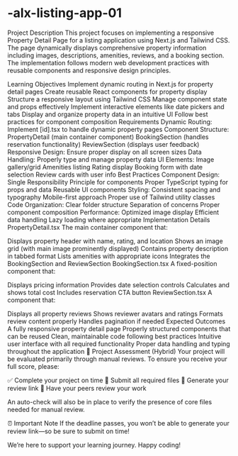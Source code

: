 # -alx-listing-app-01
Project Description
This project focuses on implementing a responsive Property Detail Page for a listing application using Next.js and Tailwind CSS. The page dynamically displays comprehensive property information including images, descriptions, amenities, reviews, and a booking section. The implementation follows modern web development practices with reusable components and responsive design principles.

Learning Objectives
Implement dynamic routing in Next.js for property detail pages
Create reusable React components for property display
Structure a responsive layout using Tailwind CSS
Manage component state and props effectively
Implement interactive elements like date pickers and tabs
Display and organize property data in an intuitive UI
Follow best practices for component composition
Requirements
Dynamic Routing: Implement [id].tsx to handle dynamic property pages
Component Structure:
PropertyDetail (main container component)
BookingSection (handles reservation functionality)
ReviewSection (displays user feedback)
Responsive Design: Ensure proper display on all screen sizes
Data Handling: Properly type and manage property data
UI Elements:
Image gallery/grid
Amenities listing
Rating display
Booking form with date selection
Review cards with user info
Best Practices
Component Design:
Single Responsibility Principle for components
Proper TypeScript typing for props and data
Reusable UI components
Styling:
Consistent spacing and typography
Mobile-first approach
Proper use of Tailwind utility classes
Code Organization:
Clear folder structure
Separation of concerns
Proper component composition
Performance:
Optimized image display
Efficient data handling
Lazy loading where appropriate
Implementation Details
PropertyDetail.tsx
The main container component that:

Displays property header with name, rating, and location
Shows an image grid (with main image prominently displayed)
Contains property description in tabbed format
Lists amenities with appropriate icons
Integrates the BookingSection and ReviewSection
BookingSection.tsx
A fixed-position component that:

Displays pricing information
Provides date selection controls
Calculates and shows total cost
Includes reservation CTA button
ReviewSection.tsx
A component that:

Displays all property reviews
Shows reviewer avatars and ratings
Formats review content properly
Handles pagination if needed
Expected Outcomes
A fully responsive property detail page
Properly structured components that can be reused
Clean, maintainable code following best practices
Intuitive user interface with all required functionality
Proper data handling and typing throughout the application
📝 Project Assessment (Hybrid)
Your project will be evaluated primarily through manual reviews. To ensure you receive your full score, please:

✅ Complete your project on time
📄 Submit all required files
🔗 Generate your review link
👥 Have your peers review your work

An auto-check will also be in place to verify the presence of core files needed for manual review.

⏰ Important Note
If the deadline passes, you won’t be able to generate your review link—so be sure to submit on time!

We’re here to support your learning journey. Happy coding! 
